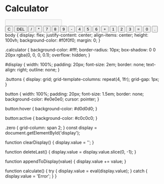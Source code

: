# Calculator
<!DOCTYPE html>
<html lang="en">
<head>
    <meta charset="UTF-8">
    <meta name="viewport" content="width=device-width, initial-scale=1.0">
    <title>Mini Calculator</title>
    <link rel="stylesheet" href="style.css">
</head>
<body>
    <div class="calculator">
        <input type="text" id="display" disabled>
        <div class="buttons">
            <button onclick="clearDisplay()">C</button>
            <button onclick="deleteLast()">DEL</button>
            <button onclick="appendToDisplay('/')">/</button>
            <button onclick="appendToDisplay('*')">*</button>
            <button onclick="appendToDisplay('7')">7</button>
            <button onclick="appendToDisplay('8')">8</button>
            <button onclick="appendToDisplay('9')">9</button>
            <button onclick="appendToDisplay('-')">-</button>
            <button onclick="appendToDisplay('4')">4</button>
            <button onclick="appendToDisplay('5')">5</button>
            <button onclick="appendToDisplay('6')">6</button>
            <button onclick="appendToDisplay('+')">+</button>
            <button onclick="appendToDisplay('1')">1</button>
            <button onclick="appendToDisplay('2')">2</button>
            <button onclick="appendToDisplay('3')">3</button>
            <button onclick="calculate()">=</button>
            <button onclick="appendToDisplay('0')" class="zero">0</button>
            <button onclick="appendToDisplay('.')">.</button>
        </div>
    </div>
    <script src="script.js"></script>
</body>
</html>
body {
    display: flex;
    justify-content: center;
    align-items: center;
    height: 100vh;
    background-color: #f0f0f0;
    margin: 0;
}

.calculator {
    background-color: #fff;
    border-radius: 10px;
    box-shadow: 0 0 20px rgba(0, 0, 0, 0.1);
    overflow: hidden;
}

#display {
    width: 100%;
    padding: 20px;
    font-size: 2em;
    border: none;
    text-align: right;
    outline: none;
}

.buttons {
    display: grid;
    grid-template-columns: repeat(4, 1fr);
    grid-gap: 1px;
}

button {
    width: 100%;
    padding: 20px;
    font-size: 1.5em;
    border: none;
    background-color: #e0e0e0;
    cursor: pointer;
}

button:hover {
    background-color: #d0d0d0;
}

button:active {
    background-color: #c0c0c0;
}

.zero {
    grid-column: span 2;
}
const display = document.getElementById('display');

function clearDisplay() {
    display.value = '';
}

function deleteLast() {
    display.value = display.value.slice(0, -1);
}

function appendToDisplay(value) {
    display.value += value;
}

function calculate() {
    try {
        display.value = eval(display.value);
    } catch {
        display.value = 'Error';
    }
}
